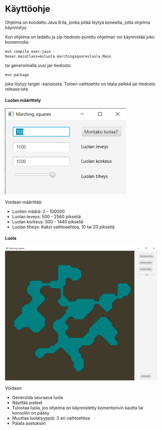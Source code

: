 # Käyttöohje

Ohjelma on koodattu Java 8:lla, jonka pitää löytyä koneelta, jotta ohjelma käynnistyy

Kun ohjelma on ladattu ja zip-tiedosto purettu ohjelman voi käynnistää joko komennolla: 
```
mvn compile exec:java -Dexec.mainClass=msluola.marchingsquaresluola.Main
```
tai generoimalla uusi jar-tiedosto:
```
mvn package
```
joka löytyy target -kansiosta.  Toinen vaihtoehto on ldata pelkkä jar-tiedosto release:ista

#### Luolan määrittely

![asetusten määrittely](https://github.com/JerryTammi/MarchingSquaresTiralabra/blob/main/Dokumentaatio/Kuvat/asetuksetkuva.png)

Voidaan määrittää: 
* Luolien määrä: 2 - 100000
* Luolan leveys: 500 - 2560 pikseliä
* Luolan korkeus: 500 - 1440 pikseliä
* Luolan tiheys: Kaksi vaihtoaehtoa, 10 tai 20 pikseliä

#### Luola

![luola](https://github.com/JerryTammi/MarchingSquaresTiralabra/blob/main/Dokumentaatio/Kuvat/luolakuva.png)

Voidaan:
* Generoida seuraava luola
* Näyttää pisteet
* Tulostaa luola, jos ohjelma on käynnistetty komentorivin kautta tai konsoliin on pääsy
* Muuttaa luolatyyppiä: 3 eri vaihtoehtoa
* Palata asetuksiin

